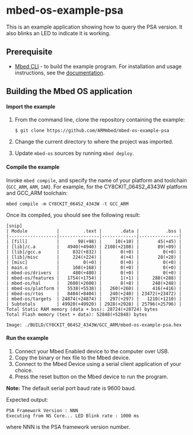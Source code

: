 # mbed-os-example-psa

This is an example application showing how to query the PSA version. It also
blinks an LED to indicate it is working.

## Prerequisite

* [Mbed CLI](https://github.com/ARMmbed/mbed-cli) - to build the example program. For installation and usage instructions, see the [documentation](https://os.mbed.com/docs/mbed-os/v6.0/build-tools/mbed-cli.html).

## Building the Mbed OS application

#### Import the example

1. From the command line, clone the repository containing the example:
    ```
    $ git clone https://github.com/ARMmbed/mbed-os-example-psa
    ```

1. Change the current directory to where the project was imported.

1. Update `mbed-os` sources by running `mbed deploy`.

#### Compile the example

Invoke `mbed compile`, and specify the name of your platform and toolchain (`GCC_ARM`, `ARM`, `IAR`). For example, for the CY8CKIT_064S2_4343W platform and GCC_ARM toolchain:

```
mbed compile -m CY8CKIT_064S2_4343W -t GCC_ARM
```
Once its compiled, you should see the following result:
```
[snip]
| Module           |         .text |       .data |          .bss |
|------------------|---------------|-------------|---------------|
| [fill]           |       98(+98) |     10(+10) |       45(+45) |
| [lib]/c.a        |   4940(+4940) | 2108(+2108) |       89(+89) |
| [lib]/gcc.a      |     832(+832) |       0(+0) |         0(+0) |
| [lib]/misc       |     224(+224) |       4(+4) |       28(+28) |
| [misc]           |         0(+0) |       0(+0) |         0(+0) |
| main.o           |     168(+168) |       0(+0) |         0(+0) |
| mbed-os/drivers  |     480(+480) |       0(+0) |         0(+0) |
| mbed-os/features |   1754(+1754) |       1(+1) |     288(+288) |
| mbed-os/hal      |   2608(+2608) |       8(+8) |     248(+248) |
| mbed-os/platform |   5538(+5538) |   260(+260) |     416(+416) |
| mbed-os/rtos     |   8404(+8404) |   240(+240) | 23472(+23472) |
| mbed-os/targets  | 24874(+24874) |   297(+297) |   1210(+1210) |
| Subtotals        | 49920(+49920) | 2928(+2928) | 25796(+25796) |
Total Static RAM memory (data + bss): 28724(+28724) bytes
Total Flash memory (text + data): 52848(+52848) bytes

Image: ./BUILD/CY8CKIT_064S2_4343W/GCC_ARM/mbed-os-example-psa.hex
```
#### Run the example

1. Connect your Mbed Enabled device to the computer over USB.
1. Copy the binary or hex file to the Mbed device.
1. Connect to the Mbed Device using a serial client application of your choice.
1. Press the reset button on the Mbed device to run the program.

**Note:** The default serial port baud rate is 9600 baud.

Expected output:
```
PSA Framework Version : NNN
Executing from NS Core... LED Blink rate : 1000 ms
```

where NNN is the PSA framework version number.

